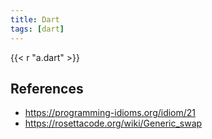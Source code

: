 ```yaml
---
title: Dart
tags: [dart]
---
```


{{< r "a.dart" >}}

## References

- <https://programming-idioms.org/idiom/21>
- <https://rosettacode.org/wiki/Generic_swap>
